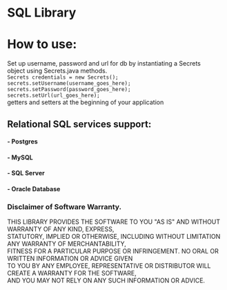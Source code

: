 # SQL Library

# How to use:
Set up username, password and url for db by instantiating a Secrets <br />
object using Secrets.java methods. <br />
`Secrets credentials = new Secrets();` <br />
`secrets.setUsername(username_goes_here);` <br />
`secrets.setPassword(password_goes_here);` <br />
`secrets.setUrl(url_goes_here);` <br />
getters and setters at the beginning of your application

## Relational SQL services support:
#### - Postgres
#### - MySQL
#### - SQL Server
#### - Oracle Database

### Disclaimer of Software Warranty. <br />
THIS LIBRARY PROVIDES THE SOFTWARE TO YOU "AS IS" AND WITHOUT WARRANTY OF ANY KIND, EXPRESS, <br />
STATUTORY, IMPLIED OR OTHERWISE, INCLUDING WITHOUT LIMITATION ANY WARRANTY OF MERCHANTABILITY, <br />
FITNESS FOR A PARTICULAR PURPOSE OR INFRINGEMENT. NO ORAL OR WRITTEN INFORMATION OR ADVICE GIVEN <br />
TO YOU BY ANY EMPLOYEE, REPRESENTATIVE OR DISTRIBUTOR WILL CREATE A WARRANTY FOR THE SOFTWARE, <br />
AND YOU MAY NOT RELY ON ANY SUCH INFORMATION OR ADVICE.